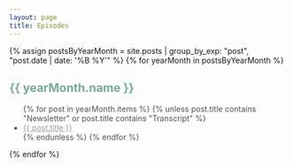```yaml
---
layout: page
title: Episodes
---
```


{% assign postsByYearMonth = site.posts | group_by_exp: "post", "post.date | date: '%B %Y'" %}
{% for yearMonth in postsByYearMonth %}
  <h2 style="color:#79AA9D" >{{ yearMonth.name }}</h2>
  <ul style="color:#515151; padding-left:25px" >
    {% for post in yearMonth.items %}
      {% unless post.title contains "Newsletter" or post.title contains "Transcript" %}
        <li><a href="{{ post.url }}" style="color: #9a9a9a" >{{ post.title }}</a></li>
      {% endunless %}
    {% endfor %}
  </ul>
{% endfor %}
